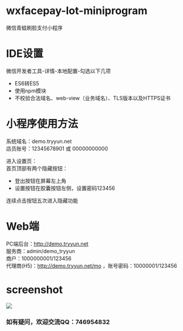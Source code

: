 # wxfacepay-Iot-miniprogram
微信青蛙刷脸支付小程序

# IDE设置
微信开发者工具-详情-本地配置-勾选以下几项
- ES6转ES5
- 使用npm模块
- 不校验合法域名、web-view（业务域名）、TLS版本以及HTTPS证书

# 小程序使用方法
系统域名：demo.tryyun.net  
店员账号：12345678901 或 00000000000

进入设置页：  
首页顶部有两个隐藏按钮：  
- 登出按钮在屏幕左上角
- 设置按钮在胶囊按钮左侧，设置密码123456  

连续点击按钮五次进入隐藏功能

# Web端
PC端后台：http://demo.tryyun.net  
服务商：admin/demo_tryyun  
商户：1000000001/123456  
代理商(H5)：http://demo.tryyun.net/mo ，账号密码：10000001/123456

# screenshot
![](https://images.gitee.com/uploads/images/2020/0526/151809_a7c58577_4857616.jpeg)

### 如有疑问，欢迎交流QQ：746954832
